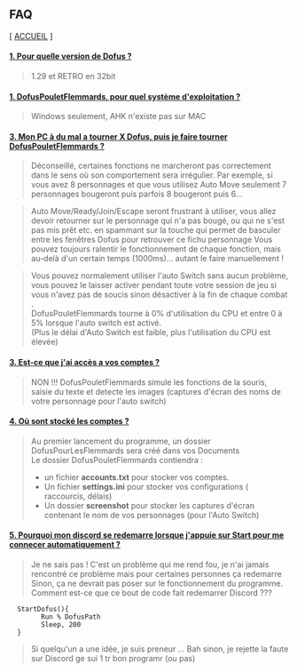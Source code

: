 
## FAQ

[ [ACCUEIL](README.md) ]  

#### [1. Pour quelle version de Dofus ?](#nr1) ####

> 1.29 et RETRO en 32bit 

#### [1. DofusPouletFlemmards, pour quel système d'exploitation ?](#nr1) ####

> Windows seulement, AHK n'existe pas sur MAC


#### [3. Mon PC à du mal a tourner X Dofus, puis je faire tourner DofusPouletFlemmards ?](#nr1) ####

> Déconseillé, certaines fonctions ne marcheront pas correctement dans le sens où son comportement sera irrégulier. 
> Par exemple, si vous avez 8 personnages et que vous utilisez Auto Move seulement 7 personnages bougeront puis parfois 8 bougeront puis 6...    
  
> Auto Move/Ready/Join/Escape seront frustrant à utiliser, vous allez devoir retourner sur le personnage qui n'a pas bougé, ou qui ne s'est pas mis prêt etc. en spammant sur la touche qui permet de basculer entre les fenêtres Dofus pour retrouver ce fichu personnage 
> Vous pouvez toujours ralentir le fonctionnement de chaque fonction, mais au-delà d'un certain temps (1000ms)... autant le faire manuellement ! 
  
> Vous pouvez normalement utiliser l'auto Switch sans aucun problème, vous pouvez le laisser activer pendant toute votre session de jeu si vous n'avez pas de soucis sinon désactiver à la fin de chaque combat .   
> DofusPouletFlemmards tourne à 0% d'utilisation du CPU et entre 0 à 5% lorsque l'auto switch est activé.    
>(Plus le délai d'Auto Switch est faible, plus l'utilisation du CPU est élevée) 

#### [3. Est-ce que j'ai accès a vos comptes ?](#nr1) ####

> NON !!! 
> DofusPouletFlemmards simule les fonctions de la souris, saisie du texte et detecte les images (captures d'écran des noms de votre personnage pour l'auto switch) 

#### [4. Où sont stocké les comptes ?](#nr1) ####

> Au premier lancement du programme, un dossier DofusPourLesFlemmards sera créé dans vos Documents      
> Le dossier DofusPouletFlemmards contiendra :
> * un fichier **accounts.txt** pour stocker vos comptes.
> * Un fichier **settings.ini** pour stocker vos configurations ( raccourcis, délais)
> * Un dossier **screenshot** pour stocker les captures d'écran contenant le nom de vos personnages (pour l'Auto Switch)

#### [5. Pourquoi mon discord se redemarre lorsque j'appuie sur Start pour me connecer automatiquement ?](#nr1) ####

> Je ne sais pas ! C'est un problème qui me rend fou, je n'ai jamais rencontré ce problème mais pour certaines personnes ça redemarre     
> Sinon, ça ne devrait pas poser sur le fonctionnement du programme.  
> Comment est-ce que ce bout de code fait redemarrer Discord ???

```
  StartDofus(){
        Run % DofusPath
        Sleep, 200
  }
```
> Si quelqu'un a une idée, je suis preneur ... Bah sinon, je rejette la faute sur Discord ge sui 1 tr bon programr (ou pas)
